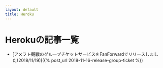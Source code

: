 ```yaml
---
layout: default
title: Heroku
---
```

# Herokuの記事一覧

- [アメフト観戦のグループチケットサービスをFanForwardでリリースしました(2018/11/19)]({% post_url 2018-11-16-release-group-ticket %})
